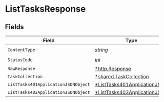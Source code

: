 # ListTasksResponse


## Fields

| Field                                                                                  | Type                                                                                   | Required                                                                               | Description                                                                            |
| -------------------------------------------------------------------------------------- | -------------------------------------------------------------------------------------- | -------------------------------------------------------------------------------------- | -------------------------------------------------------------------------------------- |
| `ContentType`                                                                          | *string*                                                                               | :heavy_check_mark:                                                                     | N/A                                                                                    |
| `StatusCode`                                                                           | *int*                                                                                  | :heavy_check_mark:                                                                     | N/A                                                                                    |
| `RawResponse`                                                                          | [*http.Response](https://pkg.go.dev/net/http#Response)                                 | :heavy_minus_sign:                                                                     | N/A                                                                                    |
| `TaskCollection`                                                                       | [*shared.TaskCollection](../../models/shared/taskcollection.md)                        | :heavy_minus_sign:                                                                     | OK                                                                                     |
| `ListTasks401ApplicationJSONObject`                                                    | [*ListTasks401ApplicationJSON](../../models/operations/listtasks401applicationjson.md) | :heavy_minus_sign:                                                                     | Unauthenticated                                                                        |
| `ListTasks403ApplicationJSONObject`                                                    | [*ListTasks403ApplicationJSON](../../models/operations/listtasks403applicationjson.md) | :heavy_minus_sign:                                                                     | Forbidden                                                                              |